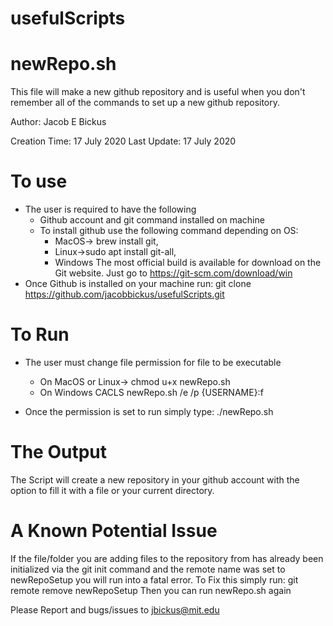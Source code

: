 # usefulScripts

newRepo.sh
==========
This file will make a new github repository and is useful when you don't remember all of the commands to set up a new github repository. 

Author:           Jacob E Bickus 

Creation Time:    17 July 2020
Last Update:      17 July 2020

To use
==
*  The user is required to have the following
   +  Github account and git command installed on machine
   +  To install github use the following command depending on OS: 
      -  MacOS-> brew install git, 
      - Linux->sudo apt install git-all, 
      - Windows The most official build is available for download on the Git website. Just go to https://git-scm.com/download/win
*  Once Github is installed on your machine run: git clone https://github.com/jacobbickus/usefulScripts.git
    
To Run
==
*  The user must change file permission for file to be executable 
    + On MacOS or Linux-> chmod u+x newRepo.sh
    + On Windows CACLS newRepo.sh /e /p {USERNAME}:f

*  Once the permission is set to run simply type: ./newRepo.sh

The Output
== 
The Script will create a new repository in your github account with the option to fill it with a file or your current directory.

A Known Potential Issue
== 
If the file/folder you are adding files to the repository from has already been initialized via the git init command and the remote name was set to newRepoSetup you will run into a fatal error.
To Fix this simply run: git remote remove newRepoSetup 
Then you can run newRepo.sh again 

Please Report and bugs/issues to jbickus@mit.edu 



